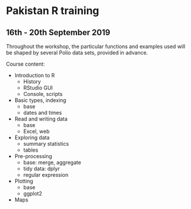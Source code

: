 # Pakistan R training
## 16th - 20th September 2019

Throughout the workshop, the particular functions and examples used will be shaped by several Polio data sets, provided in advance.

Course content:

* Introduction to R
  + History
  + RStudio GUI
  + Console, scripts
* Basic types, indexing
  + base
  + dates and times
* Read and writing data
  + base
  + Excel, web
* Exploring data
  + summary statistics
  + tables
* Pre-processing
  + base: merge, aggregate
  + tidy data: dplyr
  + regular expression
* Plotting
  + base
  + ggplot2
* Maps

